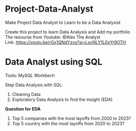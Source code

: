# Project-Data-Analyst
Make Project Data Analyst to Learn to be a Data Analysist

Create this project to learn Data Analysis and Add my portfolio <br>
The resourse from Youtube: @Alex The Analyst <br>
Link: https://youtu.be/rGx1QNdYzvs?si=LxcNLY1L0xYr9OTH

# Data Analyst using SQL <br>

Tools: MySQL Workbech <br>

Step Data Analysis with SQL: <br>
1. Cleaning Data 
2. Exploratory Data Analysis to find the insight (EDA)

**Question for EDA**
1. Top 5 companies with the most layoffs from 2020 to 2023?
2. Top 5 country with the most layoffs from 2020 to 2023?

